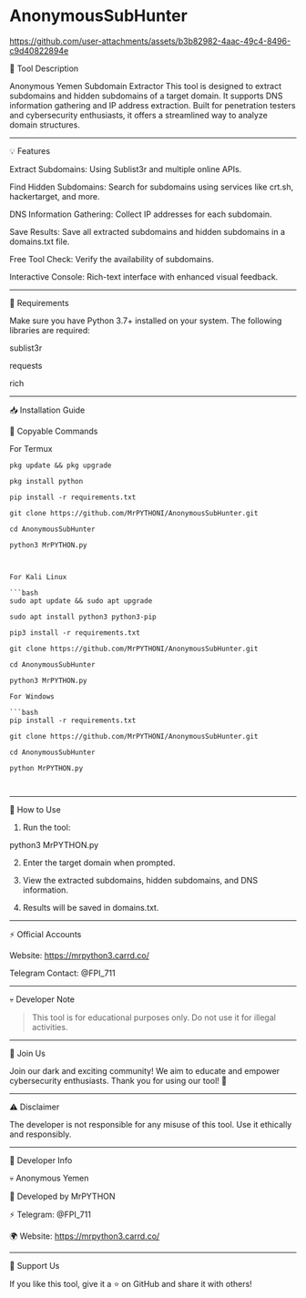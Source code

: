 # AnonymousSubHunter


https://github.com/user-attachments/assets/b3b82982-4aac-49c4-8496-c9d40822894e

📜 Tool Description

Anonymous Yemen Subdomain Extractor
This tool is designed to extract subdomains and hidden subdomains of a target domain. It supports DNS information gathering and IP address extraction. Built for penetration testers and cybersecurity enthusiasts, it offers a streamlined way to analyze domain structures.


---

💡 Features

Extract Subdomains: Using Sublist3r and multiple online APIs.

Find Hidden Subdomains: Search for subdomains using services like crt.sh, hackertarget, and more.

DNS Information Gathering: Collect IP addresses for each subdomain.

Save Results: Save all extracted subdomains and hidden subdomains in a domains.txt file.

Free Tool Check: Verify the availability of subdomains.

Interactive Console: Rich-text interface with enhanced visual feedback.



---

📂 Requirements

Make sure you have Python 3.7+ installed on your system. The following libraries are required:

sublist3r

requests

rich



---

📥 Installation Guide

🔗 Copyable Commands

For Termux

```
pkg update && pkg upgrade

pkg install python

pip install -r requirements.txt

git clone https://github.com/MrPYTHONI/AnonymousSubHunter.git

cd AnonymousSubHunter

python3 MrPYTHON.py



For Kali Linux

```bash
sudo apt update && sudo apt upgrade

sudo apt install python3 python3-pip

pip3 install -r requirements.txt

git clone https://github.com/MrPYTHONI/AnonymousSubHunter.git

cd AnonymousSubHunter

python3 MrPYTHON.py

For Windows

```bash
pip install -r requirements.txt

git clone https://github.com/MrPYTHONI/AnonymousSubHunter.git

cd AnonymousSubHunter

python MrPYTHON.py



```

---

🚀 How to Use

1. Run the tool:

python3 MrPYTHON.py


2. Enter the target domain when prompted.


3. View the extracted subdomains, hidden subdomains, and DNS information.


4. Results will be saved in domains.txt.




---

⚡ Official Accounts

Website: https://mrpython3.carrd.co/

Telegram Contact: @FPI_711



---

💀 Developer Note

> This tool is for educational purposes only.
Do not use it for illegal activities.




---

📢 Join Us

Join our dark and exciting community! We aim to educate and empower cybersecurity enthusiasts. Thank you for using our tool! 🎩


---

⚠️ Disclaimer

The developer is not responsible for any misuse of this tool. Use it ethically and responsibly.


---

🖤 Developer Info

💀 Anonymous Yemen

🎩 Developed by MrPYTHON

⚡ Telegram: @FPI_711

🌍 Website: https://mrpython3.carrd.co/


---




🌟 Support Us

If you like this tool, give it a ⭐ on GitHub and share it with others!

